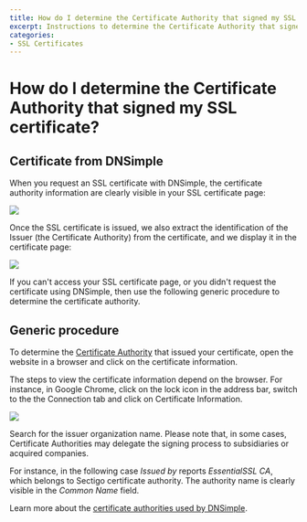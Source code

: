 ```yaml
---
title: How do I determine the Certificate Authority that signed my SSL certificate?
excerpt: Instructions to determine the Certificate Authority that signed an SSL certificate.
categories:
- SSL Certificates
---
```


# How do I determine the Certificate Authority that signed my SSL certificate?


## Certificate from DNSimple

When you request an SSL certificate with DNSimple, the certificate authority information are clearly visible in your SSL certificate page:

![](/files/ssl-authority-order.png)

Once the SSL certificate is issued, we also extract the identification of the Issuer (the Certificate Authority) from the certificate, and we display it in the certificate page:

![](/files/ssl-authority-certificate.png)

If you can't access your SSL certificate page, or you didn't request the certificate using DNSimple, then use the following generic procedure to determine the certificate authority.


## Generic procedure

To determine the [Certificate Authority](/articles/what-is-certificate-authority) that issued your certificate, open the website in a browser and click on the certificate information.

The steps to view the certificate information depend on the browser. For instance, in Google Chrome, click on the lock icon in the address bar, switch to the the <label>Connection</label> tab and click on <label>Certificate Information</label>.

![](/files/dnsimple-certificate-determine-authority.png)

Search for the issuer organization name. Please note that, in some cases, Certificate Authorities may delegate the signing process to subsidiaries or acquired companies.

For instance, in the following case *Issued by* reports *EssentialSSL CA*, which belongs to Sectigo certificate authority. The authority name is clearly visible in the *Common Name* field.

Learn more about the [certificate authorities used by DNSimple](/articles/ssl-certificate-authorities).
